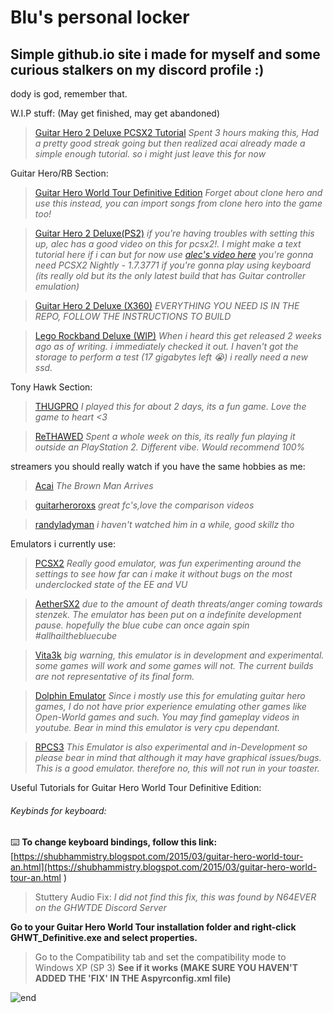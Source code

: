 # Blu's personal locker

## Simple github.io site i made for myself and some curious stalkers on my discord profile :)
dody is god, remember that.



W.I.P stuff: (May get finished, may get abandoned)

> [Guitar Hero 2 Deluxe PCSX2 Tutorial](guitarhero2deluxetut/README.md) *Spent 3 hours making this, Had a pretty good streak going but then realized acai already made a simple enough tutorial. so i might just leave this for now*







Guitar Hero/RB Section: 

> [Guitar Hero World Tour Definitive Edition](https://ghwt.de)
*Forget about clone hero and use this instead, you can import songs from clone hero into the game too!*

> [Guitar Hero 2 Deluxe(PS2)](https://github.com/hmxmilohax/Guitar-Hero-II-Deluxe)
> *if you're having troubles with setting this up, alec has a good video on this for pcsx2!. I might make a text tutorial here if i can but for now use [alec's video here](https://www.youtube.com/watch?v=LJ8JIMBVBmE&t=378s)*
> *you're gonna need PCSX2 Nightly - 1.7.3771 if you're gonna play using keyboard (its really old but its the only latest build that has Guitar controller emulation)*

> [Guitar Hero 2 Deluxe (X360)](https://github.com/hmxmilohax/Guitar-Hero-II-Deluxe-360)
*EVERYTHING YOU NEED IS IN THE REPO, FOLLOW THE INSTRUCTIONS TO BUILD*

> [Lego Rockband Deluxe (WIP)](https://github.com/hmxmilohax/lego-rock-band-deluxe) *When i heard this get released 2 weeks ago as of writing. i immediately checked it out. I haven't got the storage to perform a test (17 gigabytes left 😭) i really need a new ssd.*





Tony Hawk Section: 

> [THUGPRO](http://thugpro.com/)
*I played this for about 2 days, its a fun game. Love the game to heart <3*

> [ReTHAWED](https://rethawed.webflow.io/)
*Spent a whole week on this, its really fun playing it outside an PlayStation 2. Different vibe. Would recommend 100%*





streamers you should really watch if you have the same hobbies as me:

> [Acai](https://www.youtube.com/channel/UC3r2fHMP1OXoKt-FBgwVnOA)
*The Brown Man Arrives*

> [guitarheroroxs](https://m.youtube.com/user/guitarheroROXS)
*great fc's,love the comparison videos*

>[randyladyman](https://www.youtube.com/channel/UCymX7U9bkmXIKYmQEU3DqwA)
*i haven't watched him in a while, good skillz tho*




Emulators i currently use:

> [PCSX2](https://pcsx2.net)
*Really good emulator, was fun experimenting around the settings to see how far can i make it without bugs on the most underclocked state of the EE and VU*

>[AetherSX2](https://www.aethersx2.com/archive/)
*due to the amount of death threats/anger coming towards stenzek. The emulator has been put on a indefinite development pause. hopefully the blue cube can once again spin #allhailthebluecube*

> [Vita3k](https://vita3k.org/)
*big warning, this emulator is in development and experimental. some games will work and some games will not. The current builds are not representative of its final form.*

> [Dolphin Emulator](https://dolphin-emu.org/)
*Since i mostly use this for emulating guitar hero games, I do not have prior experience emulating other games like Open-World games and such. You may find gameplay videos in youtube. Bear in mind this emulator is very cpu dependant.*

> [RPCS3](https://rpcs3.net/)
*This Emulator is also experimental and in-Development so please bear in mind that although it may have graphical issues/bugs. This is a good emulator. therefore no, this will not run in your toaster.*


Useful Tutorials for Guitar Hero World Tour Definitive Edition:

###### Keybinds for keyboard:
⌨️ **To change keyboard bindings, follow this link:** [https://shubhammistry.blogspot.com/2015/03/guitar-hero-world-tour-an.html](https://shubhammistry.blogspot.com/2015/03/guitar-hero-world-tour-an.html
)

>Stuttery Audio Fix: 
*I did not find this fix, this was found by N64EVER on the GHWTDE Discord Server*

**Go to your Guitar Hero World Tour installation folder and right-click GHWT_Definitive.exe and select properties.**

> Go to the Compatibility tab and set the compatibility mode to Windows XP (SP 3) 
**See if it works (MAKE SURE YOU HAVEN'T ADDED THE 'FIX' IN THE Aspyrconfig.xml file)**















![end](https://user-images.githubusercontent.com/75001880/219963755-eeb151d0-b48d-481b-a3b2-fd7b4045d7dd.png)
